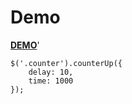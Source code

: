 Demo
====

**[DEMO](http://bfintal.github.io/Counter-Up/demo/demo.html)**'


```
$('.counter').counterUp({
    delay: 10,
    time: 1000
});
```
